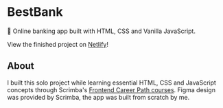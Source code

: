 # BestBank
🏦 Online banking app built with HTML, CSS and Vanilla JavaScript.

View the finished project on [Netlify](https://best-bank-lucieyarish.netlify.app/)!

## About

I built this solo project while learning essential HTML, CSS and JavaScript concepts through Scrimba's [Frontend Career Path courses](https://scrimba.com/learn/frontend). Figma design was provided by Scrimba, the app was built from scratch by me.
